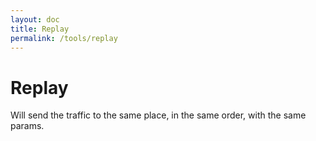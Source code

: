 ```yaml
---
layout: doc
title: Replay
permalink: /tools/replay
---
```


# Replay

Will send the traffic to the same place, in the same order, with the same
params.
